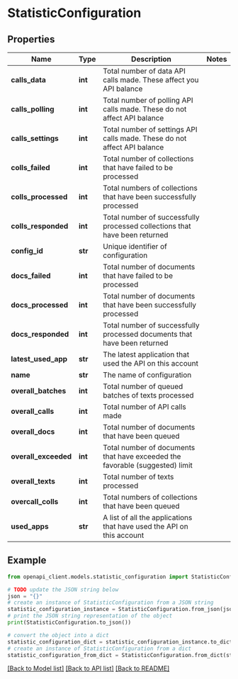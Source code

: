 # StatisticConfiguration


## Properties

Name | Type | Description | Notes
------------ | ------------- | ------------- | -------------
**calls_data** | **int** | Total number of data API calls made. These affect you API balance | 
**calls_polling** | **int** | Total number of polling API calls made. These do not affect API balance | 
**calls_settings** | **int** | Total number of settings API calls made. These do not affect API balance | 
**colls_failed** | **int** | Total number of collections that have failed to be processed | 
**colls_processed** | **int** | Total numbers of collections that have been successfully processed | 
**colls_responded** | **int** | Total number of successfully processed collections that have been returned | 
**config_id** | **str** | Unique identifier of configuration | 
**docs_failed** | **int** | Total number of documents that have failed to be processed | 
**docs_processed** | **int** | Total number of documents that have been successfully processed | 
**docs_responded** | **int** | Total number of successfully processed documents that have been returned | 
**latest_used_app** | **str** | The latest application that used the API on this account | 
**name** | **str** | The name of configuration | 
**overall_batches** | **int** | Total number of queued batches of texts processed | 
**overall_calls** | **int** | Total number of API calls made | 
**overall_docs** | **int** | Total number of documents that have been queued | 
**overall_exceeded** | **int** | Total number of documents that have exceeded the favorable (suggested) limit | 
**overall_texts** | **int** | Total number of texts processed | 
**overcall_colls** | **int** | Total numbers of collections that have been queued | 
**used_apps** | **str** | A list of all the applications that have used the API on this account | 

## Example

```python
from openapi_client.models.statistic_configuration import StatisticConfiguration

# TODO update the JSON string below
json = "{}"
# create an instance of StatisticConfiguration from a JSON string
statistic_configuration_instance = StatisticConfiguration.from_json(json)
# print the JSON string representation of the object
print(StatisticConfiguration.to_json())

# convert the object into a dict
statistic_configuration_dict = statistic_configuration_instance.to_dict()
# create an instance of StatisticConfiguration from a dict
statistic_configuration_from_dict = StatisticConfiguration.from_dict(statistic_configuration_dict)
```
[[Back to Model list]](../README.md#documentation-for-models) [[Back to API list]](../README.md#documentation-for-api-endpoints) [[Back to README]](../README.md)


